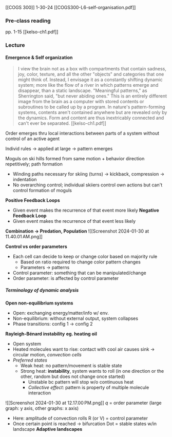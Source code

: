 [[COGS 300]]
1-30-24
[[COGS300-L6-self-organisation.pdf]]
### Pre-class reading
pp. 1-15 [[kelso-ch1.pdf]]
### Lecture
#### Emergence & Self organization 
> I view the brain not as a box with compartments that contain sadness, joy, color, texture, and all the other "objects" and categories that one might think of. Instead, I envisage it as a constantly shifting dynamic system; more like the flow of a river in which patterns emerge and disappear, than a static landscape. "Meaningful patterns," as Sherrington said, "but never abiding ones." This is an entirely different image from the brain as a computer with stored contents or subroutines to be called up by a program. In nature's pattern-forming systems, contents aren't contained anywhere but are revealed only by the dynamics. Form and content are thus inextricably connected and can't ever be separated.
> [[kelso-ch1.pdf]]


Order emerges thru local interactions between parts of a system without control of an active agent

Individ rules → applied at large → pattern emerges

Moguls on ski hills formed from same motion + behavior direction repetitively; path formation
- Winding paths necessary for skiing (turns) → kickback, compression → indentation 
- No overarching control; individual skiiers control own actions but can't control formation of moguls


**Positive Feedback Loops**
- Given event makes the recurrence of that event more likely
**Negative Feedback Loop**
- Given event makes the recurrence of that event less likely 

**Combination → Predation, Population**
![[Screenshot 2024-01-30 at 11.40.01 AM.png]]


**Control vs order parameters**
- Each cell can decide to keep or change color based on majority rule
	- Based on ratio required to change color pattern changes
	- Parameters → patterns
- Control parameter: something that can be manipulated/change
- Order parameter: is affected by control parameter

##### Terminology of dynamic analysis
**Open non-equilibrium systems**
- Open: exchanging energy/matter/info w/ env. 
- Non-equilibrium: without external output, system collapses
- Phase transitions: config 1 → config 2

**Rayleigh-Bénard instability**
**eg. heating oil** 
- Open system 
- Heated molecules want to rise: contact with cool air causes sink → circular motion, *convection cells*
- *Preferred states*
	- Weak heat: no pattern/movement is stable state
	- Strong heat: **instability**, system wants to roll (in one direction or the other, random but does not change once started)
		- Unstable bc pattern will stop w/o continuous heat
		- *Collective effect*: pattern is property of multiple molecule interaction

![[Screenshot 2024-01-30 at 12.17.00 PM.png]]
*q* = order parameter (large graph: y axis, other graphs: x axis)
- Here: amplitude of convection rolls
R (or V) = control parameter 
- Once certain point is reached → bifurcation
Dot = stable states w/in landscape
**Adaptive landscapes**
